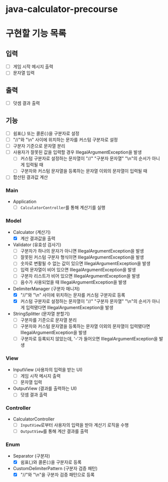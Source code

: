 # java-calculator-precourse

# 구현할 기능 목록

## 입력

- [ ] 게임 시작 메시지 출력
- [ ] 문자열 입력

## 출력

- [ ] 덧셈 결과 출력

## 기능

- [ ] 쉼표(,) 또는 콜론(:)을 구분자로 설정
- [ ] "//"와 "\n" 사이에 위치하는 문자를 커스텀 구분자로 설정
- [ ] 구분자 기준으로 문자열 분리
- [ ] 사용자가 잘못된 값을 입력할 경우 IllegalArgumentException을 발생
    - [ ] 커스텀 구분자로 설정하는 문자열이 "//" "구분자 문자열" "\n"의 순서가 아니게 입력될 때
    - [ ] 구분자와 커스텀 문자열을 등록하는 문자열 이외의 문자열이 입력될 때
- [ ] 합산된 결과값 계산

### Main

- Application
    - [ ] `CalculatorController`를 통해 계산기를 실행

### Model

- Calculator (계산기)
    - [X] 계산 결과값을 출력
- Validator (유효성 검사기)
    - [ ] 구분자가 하나의 문자가 아니면 IllegalArgumentException을 발생
    - [ ] 잘못된 커스텀 구분자 형식이면 IllegalArgumentException을 발생
    - [ ] 숫자로 변활될 수 없는 값이 있으면 IllegalArgumentException을 발생
    - [ ] 입력 문자열이 비어 있으면 IllegalArgumentException을 발생
    - [ ] 구분자 리스트가 비어 있으면 IllegalArgumentException을 발생
    - [ ] 음수가 사용되었을 때 IllegalArgumentException을 발생
- DelimiterManager (구분자 매니저)
    - [X] "//"와 "\n" 사이에 위치하는 문자를 커스텀 구분자로 등록
    - [X] 커스텀 구분자로 설정하는 문자열이 "//" "구분자 문자열" "\n"의 순서가 아니게 입력됐다면 IllegalArgumentException을 발생
- StringSplitter (문자열 분할기)
    - [ ] 구분자를 기준으로 문자열 분리
    - [ ] 구분자와 커스텀 문자열을 등록하는 문자열 이외의 문자열이 입력됐다면 IllegalArgumentException을 발생
    - [ ] 구분자로 등록되지 않았는데, '-'가 들어오면 IllegalArgumentException을 발생

### View

- InputView (사용자의 입력을 받는 UI)
    - [ ] 게임 시작 메시지 출력
    - [ ] 문자열 입력
- OutputView (결과를 출력하는 UI)
    - [ ] 덧셈 결과 출력

### Controller

- CalculatorController
    - [ ] `InputView`로부터 사용자의 입력을 받아 계산기 로직을 수행
    - [ ] `OutputView`를 통해 계산 결과를 출력

### Enum

- Separator (구분자)
    - [X] 쉼표(,)와 콜론(:)을 구분자로 등록
- CustomDelimiterPattern (구분자 검증 패턴)
    - [X] "//"와 "\n"을 구분자 검증 패턴으로 등록